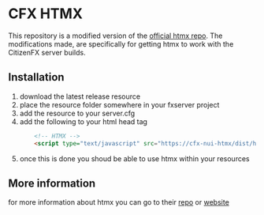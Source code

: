 # CFX HTMX
This repository is a modified version of the [official htmx repo](https://github.com/bigskysoftware/htmx). The modifications made, are specifically for getting htmx to work with the CitizenFX server builds.

## Installation
1. download the latest release resource
1. place the resource folder somewhere in your fxserver project
1. add the resource to your server.cfg
1. add the following to your html head tag
    ```html
        <!-- HTMX -->
        <script type="text/javascript" src="https://cfx-nui-htmx/dist/htmx.js"></script>
    ```
1. once this is done you shoud be able to use htmx within your resources

## More information
for more information about htmx you can go to their [repo](https://github.com/bigskysoftware/htmx) or [website](https://htmx.org/)
